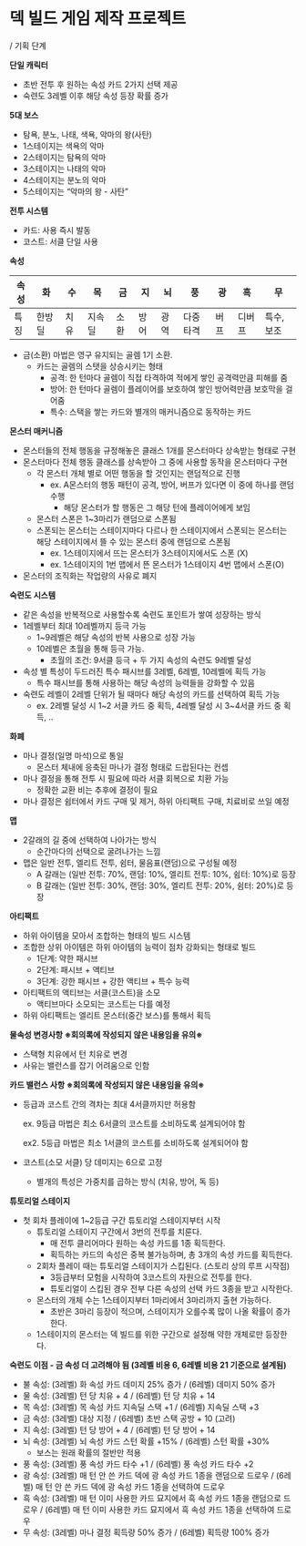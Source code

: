 # 덱 빌드 게임 제작 프로젝트 #

/ 기획 단계

**단일 캐릭터**

- 초반 전투 후 원하는 속성 카드 2가지 선택 제공
- 숙련도 3레벨 이후 해당 속성 등장 확률 증가

**5대 보스**

- 탐욕, 분노, 나태, 색욕, 악마의 왕(사탄)
- 1스테이지는 색욕의 악마
- 2스테이지는 탐욕의 악마
- 3스테이지는 나태의 악마
- 4스테이지는 분노의 악마
- 5스테이지는 “악마의 왕 - 사탄”

**전투 시스템**

- 카드: 사용 즉시 발동
- 코스트: 서클 단일 사용

**속성**

| 속성 | 화 | 수 | 목 | 금 | 지 | 뇌 | 풍 | 광 | 흑 | 무 |
| --- | --- | --- | --- | --- | --- | --- | --- | --- | --- | --- |
| 특징 | 한방 딜 | 치유 | 지속 딜 | 소환 | 방어 | 광역 | 다중타격 | 버프 | 디버프 | 특수, 보조 |

- 금(소환) 마법은 영구 유지되는 골렘 1기 소환.
    - 카드는 골렘의 스탯을 상승시키는 형태
        - 공격: 한 턴마다 골렘이 직접 타격하여 적에게 쌓인 공격력만큼 피해를 줌
        - 방어: 한 턴마다 골렘이 플레이어를 보호하여 쌓인 방어력만큼 보호막을 걸어줌
        - 특수: 스택을 쌓는 카드와 별개의 매커니즘으로 동작하는 카드

**몬스터 매커니즘**

- 몬스터들의 전체 행동을 규정해놓은 클래스 1개를 몬스터마다 상속받는 형태로 구현
- 몬스터마다 전체 행동 클래스를 상속받아 그 중에 사용할 동작을 몬스터마다 구현
    - 각 몬스터 개체 별로 어떤 행동을 할 것인지는 랜덤적으로 진행
        - ex. A몬스터의 행동 패턴이 공격, 방어, 버프가 있다면 이 중에 하나를 랜덤 수행
            - 해당 몬스터가 할 행동은 그 해당 턴에 플레이어에게 보임
    - 몬스터 스폰은 1~3마리가 랜덤으로 스폰됨
    - 스폰되는 몬스터는 스테이지마다 다르나 한 스테이지에서 스폰되는 몬스터는 해당 스테이지에서 뜰 수 있는 몬스터 중에 랜덤으로 스폰됨
        - ex. 1스테이지에서 뜨는 몬스터가 3스테이지에서도 스폰 (X)
        - ex. 1스테이지의 1번 맵에서 뜬 몬스터가 1스테이지 4번 맵에서 스폰(O)
- 몬스터의 조직화는 작업량의 사유로 폐지

**숙련도 시스템**

- 같은 속성을 반복적으로 사용할수록 숙련도 포인트가 쌓여 성장하는 방식
- 1레벨부터 최대 10레벨까지 등극 가능
    - 1~9레벨은 해당 속성의 반복 사용으로 성장 가능
    - 10레벨은 초월을 통해 등극 가능.
        - 초월의 조건: 9서클 등극 + 두 가지 속성의 숙련도 9레벨 달성
- 속성 별 특성이 두드러진 특수 패시브를 3레벨, 6레벨, 10레벨에 획득 가능
    - 특수 패시브를 통해 사용하는 해당 속성의 능력들을 강화할 수 있음
- 숙련도 레벨이 2레벨 단위가 될 때마다 해당 속성의 카드를 선택하여 획득 가능
    - ex. 2레벨 달성 시 1~2 서클 카드 중 획득, 4레벨 달성 시 3~4서클 카드 중 획득, ..

**화폐**

- 마나 결정(일명 마석)으로 통일
    - 몬스터 체내에 응축된 마나가 결정 형태로 드랍된다는 컨셉
- 마나 결정을 통해 전투 시 필요에 따라 서클 회복으로 치환 가능
    - 정확한 교환 비는 추후에 결정이 필요
- 마나 결정은 쉼터에서 카드 구매 및 제거, 하위 아티팩트 구매, 치료비로 쓰일 예정

**맵**

- 2갈래의 길 중에 선택하여 나아가는 방식
    - 순간마다의 선택으로 굴려나가는 느낌
- 맵은 일반 전투, 엘리트 전투, 쉼터, 물음표(랜덤)으로 구성될 예정
    - A 갈래는 (일반 전투: 70%, 랜덤: 10%, 엘리트 전투: 10%, 쉼터: 10%)로 등장
    - B 갈래는 (일반 전투: 30%, 랜덤: 30%, 엘리트 전투: 20%, 쉼터: 20%)로 등장

**아티팩트**

- 하위 아이템을 모아서 조합하는 형태의 빌드 시스템
- 조합한 상위 아이템은 하위 아이템의 능력이 점차 강화되는 형태로 빌드
    - 1단계: 약한 패시브
    - 2단계: 패시브 + 액티브
    - 3단계: 강한 패시브 + 강한 액티브 + 특수 능력
- 아티팩트의 액티브는 서클(코스트)을 소모
    - 액티브마다 소모되는 코스트는 다를 예정
- 하위 아티팩트는 엘리트 몬스터(중간 보스)를 통해서 획득

**물속성 변경사항 ※회의록에 작성되지 않은 내용임을 유의※**

- 스택형 치유에서 턴 치유로 변경
- 사유는 밸런스를 잡기 어려움으로 인함

**카드 밸런스 사항 ※회의록에 작성되지 않은 내용임을 유의※**

- 등급과 코스트 간의 격차는 최대 4서클까지만 허용함
    
    ex. 9등급 마법은 최소 6서클의 코스트를 소비하도록 설계되어야 함
    
    ex2. 5등급 마법은 최소 1서클의 코스트를 소비하도록 설계되어야 함
    
- 코스트(소모 서클) 당 데미지는 6으로 고정
    - 별개의 특성은 가중치를 곱하는 방식 (치유, 방어, 독 등)

**튜토리얼 스테이지**

- 첫 회차 플레이에 1~2등급 구간 튜토리얼 스테이지부터 시작
    - 튜토리얼 스테이지 구간에서 3번의 전투를 치룬다.
        - 매 전투 클리어마다 원하는 속성 카드를 1종 획득한다.
        - 획득하는 카드의 속성은 중복 불가능하며, 총 3개의 속성 카드를 획득한다.
    - 2회차 플레이 때는 튜토리얼 스테이지가 스킵된다. (스토리 상의 루프 시작점)
        - 3등급부터 모험을 시작하여 3코스트의 자원으로 전투를 한다.
        - 튜토리얼이 스킵된 경우 전부 다른 속성의 선택 카드 3종을 받고 시작한다.
    - 몬스터의 개체 수는 1스테이지부터 1마리에서 3마리까지 출현 가능하다.
        - 초반은 3마리 등장이 적으며, 스테이지가 오를수록 많이 나올 확률이 증가한다.
    - 1스테이지의 몬스터는 덱 빌드를 위한 구간으로 설정해 약한 개체로만 등장한다.

**숙련도 이점 - 금 속성 더 고려해야 됨 (3레벨 비용 6, 6레벨 비용 21 기준으로 설계됨)**

- 불 속성: (3레벨) 화 속성 카드 데미지 25% 증가 / (6레벨) 데미지 50% 증가
- 물 속성: (3레벨) 턴 당 치유 + 4 / (6레벨) 턴 당 치유 + 14
- 목 속성: (3레벨) 목 속성 카드 지속딜 스택 +1 / (6레벨) 지속딜 스택 +3
- 금 속성: (3레벨) 대상 지정 / (6레벨) 초반 스택 공방 + 10 (고려)
- 지 속성: (3레벨) 턴 당 방어 + 4 / (6레벨) 턴 당 방어 + 14
- 뇌 속성: (3레벨) 뇌 속성 카드 스턴 확률 +15% / (6레벨) 스턴 확률 +30%
    - 보스는 원래 확률의 절반만 적용
- 풍 속성: (3레벨) 풍 속성 카드 타수 +1 / (6레벨) 풍 속성 카드 타수 +2
- 광 속성: (3레벨) 매 턴 안 쓴 카드 덱에 광 속성 카드 1종을 랜덤으로 드로우 / 
              (6레벨) 매 턴 안 쓴 카드 덱에 광 속성 카드 1종을 선택하여 드로우
- 흑 속성: (3레벨) 매 턴 이미 사용한 카드 묘지에서 흑 속성 카드 1종을 랜덤으로 드로우 / 
              (6레벨) 매 턴 이미 사용한 카드 묘지에서 흑 속성 카드 1종을 선택하여 드로우
- 무 속성: (3레벨) 마나 결정 획득량 50% 증가  / (6레벨) 획득량 100% 증가
